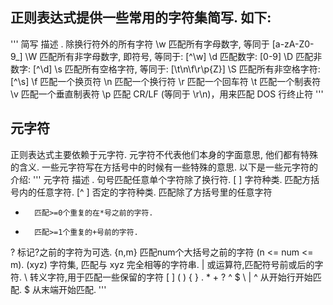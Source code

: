 
## 正则表达式提供一些常用的字符集简写. 如下:

'''
简写	描述
.	除换行符外的所有字符
\w	匹配所有字母数字, 等同于 [a-zA-Z0-9_]
\W	匹配所有非字母数字, 即符号, 等同于: [^\w]
\d	匹配数字: [0-9]
\D	匹配非数字: [^\d]
\s	匹配所有空格字符, 等同于: [\t\n\f\r\p{Z}]
\S	匹配所有非空格字符: [^\s]
\f	匹配一个换页符
\n	匹配一个换行符
\r	匹配一个回车符
\t	匹配一个制表符
\v	匹配一个垂直制表符
\p	匹配 CR/LF (等同于 \r\n)，用来匹配 DOS 行终止符
'''
## 元字符
正则表达式主要依赖于元字符. 元字符不代表他们本身的字面意思, 他们都有特殊的含义. 一些元字符写在方括号中的时候有一些特殊的意思. 以下是一些元字符的介绍:
'''
元字符	描述
.	    句号匹配任意单个字符除了换行符.
[ ]	  字符种类. 匹配方括号内的任意字符.
[^ ]	否定的字符种类. 匹配除了方括号里的任意字符
*	    匹配>=0个重复的在*号之前的字符.
+	    匹配>=1个重复的+号前的字符.
?	    标记?之前的字符为可选.
{n,m}	匹配num个大括号之前的字符 (n <= num <= m).
(xyz)	字符集, 匹配与 xyz 完全相等的字符串.
|	    或运算符,匹配符号前或后的字符.
\	    转义字符,用于匹配一些保留的字符 [ ] ( ) { } . * + ? ^ $ \ |
^	    从开始行开始匹配.
$	    从末端开始匹配.
'''
